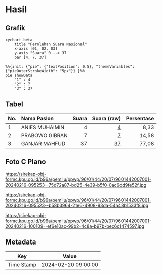# Hasil

## Grafik

```mermaid
xychart-beta
    title "Perolehan Suara Nasional"
    x-axis [01, 02, 03]
    y-axis "Suara" 0 --> 37
    bar [4, 7, 37]
```

```mermaid
%%{init: {"pie": {"textPosition": 0.5}, "themeVariables": {"pieOuterStrokeWidth": "5px"}} }%%
pie showData
    "1" : 4
    "2" : 7
    "3" : 37
```

## Tabel

| No. | Nama Paslon    | Suara | Suara (raw) | Persentase |
|:--- |:-------------- | -----:| -----------:| ----------:|
| 1   | ANIES MUHAIMIN | 4     | [4][p-1]    | 8,33       |
| 2   | PRABOWO GIBRAN | 7     | [7][p-2]    | 14,58      |
| 3   | GANJAR MAHFUD  | 37    | [37][p-3]   | 77,08      |


[p-1]: https://github.com/gigit-pemilu/pemilu-2024/blob/main/pilpres/hitung-suara/sub/96-papua-barat-daya/sub/01-sorong/sub/44-bagun/sub/2007-bratmawe/sub/001-tps/sub/paslon-1.txt
[p-2]: https://github.com/gigit-pemilu/pemilu-2024/blob/main/pilpres/hitung-suara/sub/96-papua-barat-daya/sub/01-sorong/sub/44-bagun/sub/2007-bratmawe/sub/001-tps/sub/paslon-2.txt
[p-3]: https://github.com/gigit-pemilu/pemilu-2024/blob/main/pilpres/hitung-suara/sub/96-papua-barat-daya/sub/01-sorong/sub/44-bagun/sub/2007-bratmawe/sub/001-tps/sub/paslon-3.txt

## Foto C Plano

https://sirekap-obj-formc.kpu.go.id/b96a/pemilu/ppwp/96/01/44/20/07/9601442007001-20240216-095253--75d72a87-bd25-4e39-b5f0-0ac6dd9fe52f.jpg

https://sirekap-obj-formc.kpu.go.id/b96a/pemilu/ppwp/96/01/44/20/07/9601442007001-20240216-095523--b58b3964-21e6-4908-93da-54a48b1533f8.jpg

https://sirekap-obj-formc.kpu.go.id/b96a/pemilu/ppwp/96/01/44/20/07/9601442007001-20240216-100109--ef6e10ac-99b2-4c8a-b97b-bec6c1474597.jpg


## Metadata

| Key        | Value               |
| ---------- | ------------------- |
| Time Stamp | 2024-02-20 09:00:00 |



